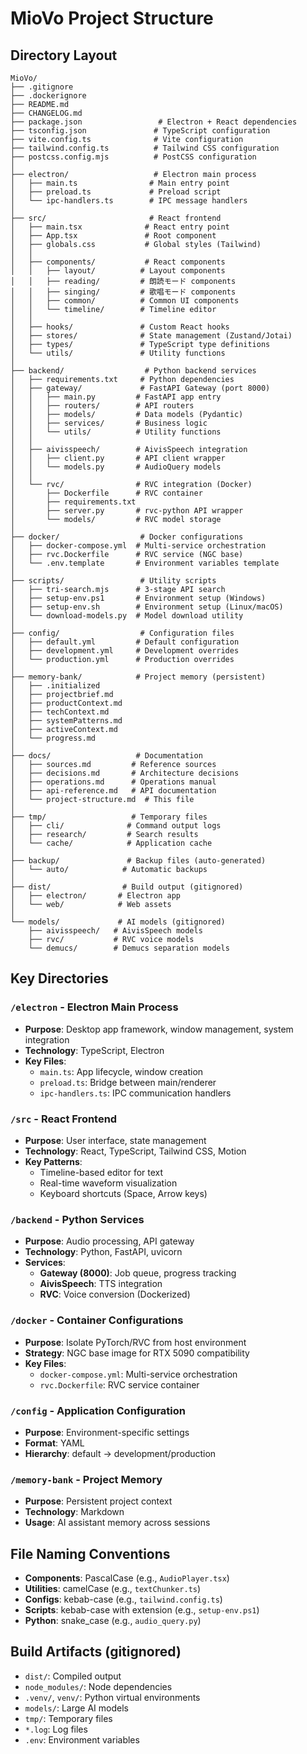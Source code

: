 # MioVo Project Structure

## Directory Layout

```
MioVo/
├── .gitignore
├── .dockerignore
├── README.md
├── CHANGELOG.md
├── package.json                 # Electron + React dependencies
├── tsconfig.json               # TypeScript configuration
├── vite.config.ts              # Vite configuration
├── tailwind.config.ts          # Tailwind CSS configuration
├── postcss.config.mjs          # PostCSS configuration
│
├── electron/                   # Electron main process
│   ├── main.ts                # Main entry point
│   ├── preload.ts             # Preload script
│   └── ipc-handlers.ts        # IPC message handlers
│
├── src/                       # React frontend
│   ├── main.tsx              # React entry point
│   ├── App.tsx               # Root component
│   ├── globals.css           # Global styles (Tailwind)
│   │
│   ├── components/           # React components
│   │   ├── layout/          # Layout components
│   │   ├── reading/         # 朗読モード components
│   │   ├── singing/         # 歌唱モード components
│   │   ├── common/          # Common UI components
│   │   └── timeline/        # Timeline editor
│   │
│   ├── hooks/               # Custom React hooks
│   ├── stores/              # State management (Zustand/Jotai)
│   ├── types/               # TypeScript type definitions
│   └── utils/               # Utility functions
│
├── backend/                  # Python backend services
│   ├── requirements.txt     # Python dependencies
│   ├── gateway/             # FastAPI Gateway (port 8000)
│   │   ├── main.py         # FastAPI app entry
│   │   ├── routers/        # API routers
│   │   ├── models/         # Data models (Pydantic)
│   │   ├── services/       # Business logic
│   │   └── utils/          # Utility functions
│   │
│   ├── aivisspeech/        # AivisSpeech integration
│   │   ├── client.py       # API client wrapper
│   │   └── models.py       # AudioQuery models
│   │
│   └── rvc/                # RVC integration (Docker)
│       ├── Dockerfile      # RVC container
│       ├── requirements.txt
│       ├── server.py       # rvc-python API wrapper
│       └── models/         # RVC model storage
│
├── docker/                  # Docker configurations
│   ├── docker-compose.yml  # Multi-service orchestration
│   ├── rvc.Dockerfile      # RVC service (NGC base)
│   └── .env.template       # Environment variables template
│
├── scripts/                 # Utility scripts
│   ├── tri-search.mjs      # 3-stage API search
│   ├── setup-env.ps1       # Environment setup (Windows)
│   ├── setup-env.sh        # Environment setup (Linux/macOS)
│   └── download-models.py  # Model download utility
│
├── config/                  # Configuration files
│   ├── default.yml         # Default configuration
│   ├── development.yml     # Development overrides
│   └── production.yml      # Production overrides
│
├── memory-bank/            # Project memory (persistent)
│   ├── .initialized
│   ├── projectbrief.md
│   ├── productContext.md
│   ├── techContext.md
│   ├── systemPatterns.md
│   ├── activeContext.md
│   └── progress.md
│
├── docs/                   # Documentation
│   ├── sources.md         # Reference sources
│   ├── decisions.md       # Architecture decisions
│   ├── operations.md      # Operations manual
│   ├── api-reference.md   # API documentation
│   └── project-structure.md  # This file
│
├── tmp/                   # Temporary files
│   ├── cli/              # Command output logs
│   ├── research/         # Search results
│   └── cache/            # Application cache
│
├── backup/               # Backup files (auto-generated)
│   └── auto/            # Automatic backups
│
├── dist/                # Build output (gitignored)
│   ├── electron/       # Electron app
│   └── web/            # Web assets
│
└── models/             # AI models (gitignored)
    ├── aivisspeech/   # AivisSpeech models
    ├── rvc/           # RVC voice models
    └── demucs/        # Demucs separation models
```

## Key Directories

### `/electron` - Electron Main Process
- **Purpose**: Desktop app framework, window management, system integration
- **Technology**: TypeScript, Electron
- **Key Files**:
  - `main.ts`: App lifecycle, window creation
  - `preload.ts`: Bridge between main/renderer
  - `ipc-handlers.ts`: IPC communication handlers

### `/src` - React Frontend
- **Purpose**: User interface, state management
- **Technology**: React, TypeScript, Tailwind CSS, Motion
- **Key Patterns**:
  - Timeline-based editor for text
  - Real-time waveform visualization
  - Keyboard shortcuts (Space, Arrow keys)

### `/backend` - Python Services
- **Purpose**: Audio processing, API gateway
- **Technology**: Python, FastAPI, uvicorn
- **Services**:
  - **Gateway (8000)**: Job queue, progress tracking
  - **AivisSpeech**: TTS integration
  - **RVC**: Voice conversion (Dockerized)

### `/docker` - Container Configurations
- **Purpose**: Isolate PyTorch/RVC from host environment
- **Strategy**: NGC base image for RTX 5090 compatibility
- **Key Files**:
  - `docker-compose.yml`: Multi-service orchestration
  - `rvc.Dockerfile`: RVC service container

### `/config` - Application Configuration
- **Purpose**: Environment-specific settings
- **Format**: YAML
- **Hierarchy**: default → development/production

### `/memory-bank` - Project Memory
- **Purpose**: Persistent project context
- **Technology**: Markdown
- **Usage**: AI assistant memory across sessions

## File Naming Conventions

- **Components**: PascalCase (e.g., `AudioPlayer.tsx`)
- **Utilities**: camelCase (e.g., `textChunker.ts`)
- **Configs**: kebab-case (e.g., `tailwind.config.ts`)
- **Scripts**: kebab-case with extension (e.g., `setup-env.ps1`)
- **Python**: snake_case (e.g., `audio_query.py`)

## Build Artifacts (gitignored)

- `dist/`: Compiled output
- `node_modules/`: Node dependencies
- `.venv/`, `venv/`: Python virtual environments
- `models/`: Large AI models
- `tmp/`: Temporary files
- `*.log`: Log files
- `.env`: Environment variables
